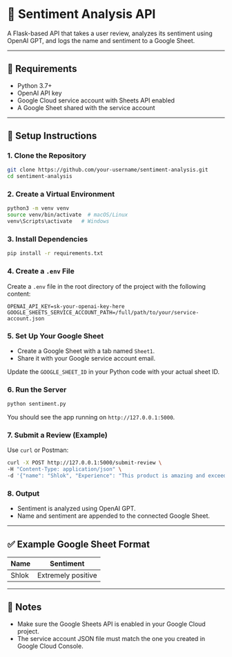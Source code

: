 # 🧠 Sentiment Analysis API

A Flask-based API that takes a user review, analyzes its sentiment using OpenAI GPT, and logs the name and sentiment to a Google Sheet.

---

## 🔧 Requirements

- Python 3.7+
- OpenAI API key
- Google Cloud service account with Sheets API enabled
- A Google Sheet shared with the service account

---

## 🚀 Setup Instructions

### 1. Clone the Repository

```bash
git clone https://github.com/your-username/sentiment-analysis.git
cd sentiment-analysis
```

### 2. Create a Virtual Environment

```bash
python3 -m venv venv
source venv/bin/activate  # macOS/Linux
venv\Scripts\activate   # Windows
```

### 3. Install Dependencies

```bash
pip install -r requirements.txt
```

### 4. Create a `.env` File

Create a `.env` file in the root directory of the project with the following content:

```env
OPENAI_API_KEY=sk-your-openai-key-here
GOOGLE_SHEETS_SERVICE_ACCOUNT_PATH=/full/path/to/your/service-account.json
```

### 5. Set Up Your Google Sheet

- Create a Google Sheet with a tab named `Sheet1`.
- Share it with your Google service account email.

Update the `GOOGLE_SHEET_ID` in your Python code with your actual sheet ID.

### 6. Run the Server

```bash
python sentiment.py
```

You should see the app running on `http://127.0.0.1:5000`.

### 7. Submit a Review (Example)

Use `curl` or Postman:

```bash
curl -X POST http://127.0.0.1:5000/submit-review \
-H "Content-Type: application/json" \
-d '{"name": "Shlok", "Experience": "This product is amazing and exceeded expectations!"}'
```

### 8. Output

- Sentiment is analyzed using OpenAI GPT.
- Name and sentiment are appended to the connected Google Sheet.

---

## ✅ Example Google Sheet Format

| Name  | Sentiment          |
|-------|--------------------|
| Shlok | Extremely positive |

---

## 📌 Notes

- Make sure the Google Sheets API is enabled in your Google Cloud project.
- The service account JSON file must match the one you created in Google Cloud Console.



